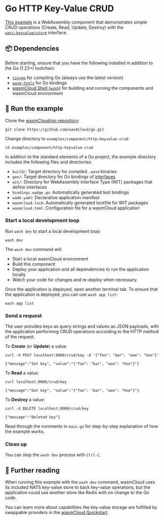 # Go HTTP Key-Value CRUD

[This example](https://github.com/wasmCloud/go/tree/main/examples/component/http-keyvalue-crud) is a WebAssembly component that demonstrates simple CRUD operations (Create, Read, Update, Destroy) with the [`wasi:keyvalue/store`](https://github.com/WebAssembly/wasi-keyvalue) interface. 

## 📦 Dependencies

Before starting, ensure that you have the following installed in addition to the Go (1.23+) toolchain:

- [`tinygo`](https://tinygo.org/getting-started/install/) for compiling Go (always use the latest version)
- [`wasm-tools`](https://github.com/bytecodealliance/wasm-tools#installation) for Go bindings
- [wasmCloud Shell (`wash`)](https://wasmcloud.com/docs/installation) for building and running the components and wasmCloud environment

## 👟 Run the example

Clone the [wasmCloud/go repository](https://github.com/wasmcloud/go): 

```shell
git clone https://github.com/wasmCloud/go.git
```

Change directory to `examples/component/http-keyvalue-crud`:

```shell
cd examples/component/http-keyvalue-crud
```

In addition to the standard elements of a Go project, the example directory includes the following files and directories:

- `build/`: Target directory for compiled `.wasm` binaries
- `gen/`: Target directory for Go bindings of [interfaces](https://wasmcloud.com/docs/concepts/interfaces)
- `wit/`: Directory for WebAssembly Interface Type (WIT) packages that define interfaces
- `bindings.wadge.go`: Automatically generated test bindings
- `wadm.yaml`: Declarative application manifest
- `wasmcloud.lock`: Automatically generated lockfile for WIT packages
- `wasmcloud.toml`: Configuration file for a wasmCloud application

### Start a local development loop

Run `wash dev` to start a local development loop:

```shell
wash dev
```

The `wash dev` command will:

- Start a local wasmCloud environment
- Build this component
- Deploy your application and all dependencies to run the application locally
- Watch your code for changes and re-deploy when necessary.

Once the application is deployed, open another terminal tab. To ensure that the application is deployed, you can use `wash app list`:

```shell
wash app list
```

### Send a request

The user provides keys as query strings and values as JSON payloads, with the application performing CRUD operations according to the HTTP method of the request.

To **Create** (or **Update**) a value:

```shell
curl -X POST localhost:8000/crud/key -d '{"foo": "bar", "woo": "hoo"}'
```
```text
{"message":"Set key", "value":"{"foo": "bar", "woo": "hoo"}"}
```

To **Read** a value:

```shell
curl localhost:8000/crud/key
```
```text
{"message":"Got key", "value":"{"foo": "bar", "woo": "hoo"}"}
```

To **Destroy** a value:

```shell
curl -X DELETE localhost:8000/crud/key
```
```text
{"message":"Deleted key"}
```

Read through the comments in `main.go` for step-by-step explanation of how the example works.

### Clean up

You can stop the `wash dev` process with `Ctrl-C`.

## 📖 Further reading

When running this example with the `wash dev` command, wasmCloud uses its included NATS key-value store to back key-value operations, but the application could use another store like Redis with no change to the Go code. 

You can learn more about capabilities like key-value storage are fulfilled by swappable providers in the [wasmCloud Quickstart](https://wasmcloud.com/docs/tour/hello-world).  